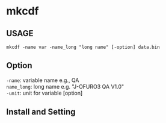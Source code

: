 # mkcdf

## USAGE
`mkcdf -name var -name_long "long name" [-option] data.bin`

## Option
`-name`: variable name e.g., QA  
`name_long`: long name e.g. "J-OFURO3 QA V1.0"  
`-unit`: unit for variable [option]  

## Install and Setting


